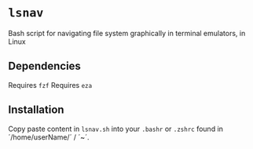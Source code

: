 # `lsnav`
Bash script for navigating file system graphically in terminal emulators, in Linux

## Dependencies
Requires `fzf`
Requires `eza` 

## Installation
Copy paste content in `lsnav.sh` into your `.bashr` or `.zshrc` found in ´/home/userName/´ / ´~´.
